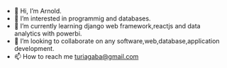 - 👋 Hi, I’m Arnold.
- 👀 I’m interested in programmig and databases.
- 🌱 I’m currently learning django web framework,reactjs and data analytics with powerbi.
- 💞️ I’m looking to collaborate on any software,web,database,application development.
- 📫 How to reach me turiagaba@gmail.com

<!---
turi234/turi234 is a ✨ special ✨ repository because its `README.md` (this file) appears on your GitHub profile.
You can click the Preview link to take a look at your changes.
--->
